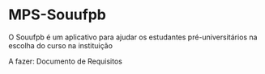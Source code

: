 # MPS-Souufpb
O Souufpb é um aplicativo para ajudar os estudantes pré-universitários na escolha do curso na instituição

A fazer:
 Documento de Requisitos
 
